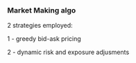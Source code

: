 ### Market Making algo

2 strategies employed: 

1 - greedy bid-ask pricing 

2 - dynamic risk and exposure adjusments 
